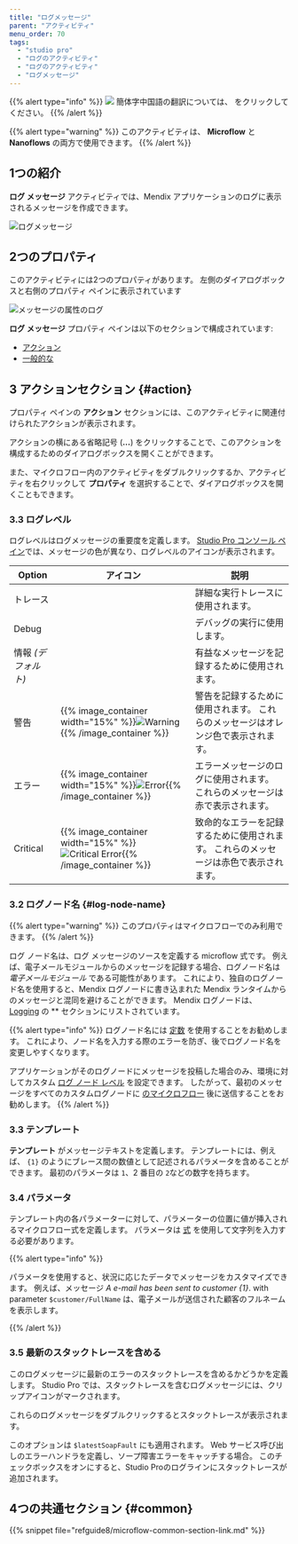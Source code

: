 ```yaml
---
title: "ログメッセージ"
parent: "アクティビティ"
menu_order: 70
tags:
  - "studio pro"
  - "ログのアクティビティ"
  - "ログのアクティビティ"
  - "ログメッセージ"
---
```


{{% alert type="info" %}}
<img src="attachments/chinese-translation/china.png" style="display: inline-block; margin: 0" /> 簡体字中国語の翻訳については、 [<unk> <unk> <unk>](https://cdn.mendix.tencent-cloud.com/documentation/refguide8/log-message.pdf) をクリックしてください。
{{% /alert %}}

{{% alert type="warning" %}}
このアクティビティは、 **Microflow** と **Nanoflows** の両方で使用できます。
{{% /alert %}}

## 1つの紹介

**ログ メッセージ** アクティビティでは、Mendix アプリケーションのログに表示されるメッセージを作成できます。

![ログメッセージ](attachments/log-message/log-message.png)

## 2つのプロパティ

このアクティビティには2つのプロパティがあります。 左側のダイアログボックスと右側のプロパティ ペインに表示されています

![メッセージの属性のログ](attachments/log-message/log-message-properties.png)

**ログ メッセージ** プロパティ ペインは以下のセクションで構成されています:

* [アクション](#action)
* [一般的な](#common)

## 3 アクションセクション {#action}

プロパティ ペインの **アクション** セクションには、このアクティビティに関連付けられたアクションが表示されます。

アクションの横にある省略記号 (**…**) をクリックすることで、このアクションを構成するためのダイアログボックスを開くことができます。

また、マイクロフロー内のアクティビティをダブルクリックするか、アクティビティを右クリックして **プロパティ** を選択することで、ダイアログボックスを開くこともできます。

### 3.3 ログレベル

ログレベルはログメッセージの重要度を定義します。 [Studio Pro コンソール ペイン](view-menu#console)では、メッセージの色が異なり、ログレベルのアイコンが表示されます。

| Option        | アイコン                                                                                                                     | 説明                                          |
| ------------- | ------------------------------------------------------------------------------------------------------------------------ | ------------------------------------------- |
| トレース          |                                                                                                                          | 詳細な実行トレースに使用されます。                           |
| Debug         |                                                                                                                          | デバッグの実行に使用します。                              |
| 情報  *(デフォルト)* |                                                                                                                          | 有益なメッセージを記録するために使用されます。                     |
| 警告            | {{% image_container width="15%" %}}![Warning](attachments/log-message/warning.png){{% /image_container %}}               | 警告を記録するために使用されます。 これらのメッセージはオレンジ色で表示されます。   |
| エラー           | {{% image_container width="15%" %}}![Error](attachments/log-message/error.png){{% /image_container %}}                   | エラーメッセージのログに使用されます。 これらのメッセージは赤で表示されます。     |
| Critical      | {{% image_container width="15%" %}}![Critical Error](attachments/log-message/critical-error.png){{% /image_container %}} | 致命的なエラーを記録するために使用されます。 これらのメッセージは赤色で表示されます。 |

### 3.2 ログノード名 {#log-node-name}

{{% alert type="warning" %}}
このプロパティはマイクロフローでのみ利用できます。
{{% /alert %}}

ログ ノード名は、ログ メッセージのソースを定義する microflow 式です。 例えば、電子メールモジュールからのメッセージを記録する場合、ログノード名は *電子メールモジュール* である可能性があります。 これにより、独自のログノード名を使用すると、Mendix ログノードに書き込まれた Mendix ランタイムからのメッセージと混同を避けることができます。 Mendix ログノードは、 [Logging](logging#mendix-nodes) の ** セクションにリストされています。

{{% alert type="info" %}}
ログノード名には [定数](constants) を使用することをお勧めします。 これにより、ノード名を入力する際のエラーを防ぎ、後でログノード名を変更しやすくなります。

アプリケーションがそのログノードにメッセージを投稿した場合のみ、環境に対してカスタム [ログ ノード レベル](/developerportal/deploy/environments-details#log-levels) を設定できます。 したがって、最初のメッセージをすべてのカスタムログノードに [のマイクロフロー](project-settings#after-startup) 後に送信することをお勧めします。
{{% /alert %}}

### 3.3 テンプレート

**テンプレート** がメッセージテキストを定義します。 テンプレートには、例えば、 `{1}` のようにブレース間の数値として記述されるパラメータを含めることができます。 最初のパラメータは `1`、2 番目の `2`などの数字を持ちます。

### 3.4 パラメータ

テンプレート内の各パラメーターに対して、パラメーターの位置に値が挿入されるマイクロフロー式を定義します。 パラメータは [式](expressions) を使用して文字列を入力する必要があります。

{{% alert type="info" %}}

パラメータを使用すると、状況に応じたデータでメッセージをカスタマイズできます。 例えば、メッセージ *A e-mail has been sent to customer {1}*. with parameter `$customer/FullName` は、電子メールが送信された顧客のフルネームを表示します。

{{% /alert %}}

### 3.5 最新のスタックトレースを含める

このログメッセージに最新のエラーのスタックトレースを含めるかどうかを定義します。 Studio Pro では、スタックトレースを含むログメッセージには、クリップアイコンがマークされます。

これらのログメッセージをダブルクリックするとスタックトレースが表示されます。

このオプションは `$latestSoapFault` にも適用されます。 Web サービス呼び出しのエラーハンドラを定義し、ソープ障害エラーをキャッチする場合。 このチェックボックスをオンにすると、Studio Proのログラインにスタックトレースが追加されます。

## 4つの共通セクション {#common}

{{% snippet file="refguide8/microflow-common-section-link.md" %}}
